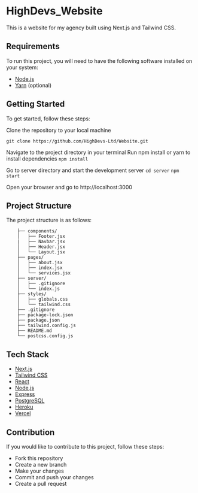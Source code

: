 # HighDevs_Website

This is a website for my agency built using Next.js and Tailwind CSS.

## Requirements

To run this project, you will need to have the following software installed on your system:

- [Node.js](https://nodejs.org/en/)
- [Yarn](https://yarnpkg.com/) (optional)

## Getting Started

To get started, follow these steps:

Clone the repository to your local machine

    git clone https://github.com/HighDevs-Ltd/Website.git

Navigate to the project directory in your terminal
Run npm install or yarn to install dependencies
    `npm install `

Go to server directory and start the development server
    `cd server`
    `npm start`
    
Open your browser and go to http://localhost:3000


## Project Structure

The project structure is as follows:
```
    ├── components/
    │   ├── Footer.jsx
    |   ├── Navbar.jsx
    │   ├── Header.jsx
    │   └── Layout.jsx
    ├── pages/
    │   ├── about.jsx
    │   ├── index.jsx
    │   └── services.jsx
    ├── server/
    │   ├── .gitignore
    │   └── index.js
    ├── styles/
    │   ├── globals.css
    │   └── tailwind.css
    ├── .gitignore
    ├── package-lock.json
    ├── package.json
    ├── tailwind.config.js
    ├── README.md
    └── postcss.config.js

```

## Tech Stack

- [Next.js](https://nextjs.org/)
- [Tailwind CSS](https://tailwindcss.com/)
- [React](https://reactjs.org/)
- [Node.js](https://nodejs.org/en/)
- [Express](https://expressjs.com/)
- [PostgreSQL](https://www.postgresql.org/)
- [Heroku](https://www.heroku.com/)
- [Vercel](https://vercel.com/)


## Contribution 

If you would like to contribute to this project, follow these steps:

* Fork this repository
* Create a new branch
* Make your changes
* Commit and push your changes
* Create a pull request



